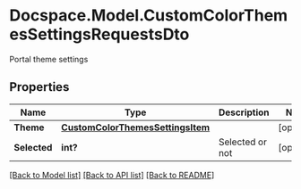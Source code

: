 # Docspace.Model.CustomColorThemesSettingsRequestsDto
Portal theme settings

## Properties

Name | Type | Description | Notes
------------ | ------------- | ------------- | -------------
**Theme** | [**CustomColorThemesSettingsItem**](CustomColorThemesSettingsItem.md) |  | [optional] 
**Selected** | **int?** | Selected or not | [optional] 

[[Back to Model list]](../README.md#documentation-for-models) [[Back to API list]](../README.md#documentation-for-api-endpoints) [[Back to README]](../README.md)

